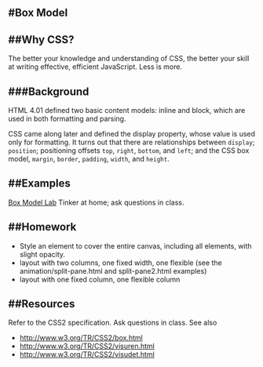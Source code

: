 #Box Model
------------------------

##Why CSS?
------------------------
The better your knowledge and understanding of CSS, the better your skill at writing effective, efficient JavaScript. Less is more.

###Background
------------------------

HTML 4.01 defined two basic content models: inline and block, which are used in both formatting and parsing.

CSS came along later and defined the display property, whose value is used only for formatting. It turns out that there are relationships between `display`; `position`; positioning offsets `top`, `right`, `bottom`, and `left`; and the CSS box model, `margin`, `border`, `padding`, `width`, and `height`.


##Examples
-------------------------
[Box Model Lab](http://garretts.github.io/jsclass/boxmodel/index.html) Tinker at home; ask questions in class.


##Homework
-------------------------
* Style an element to cover the entire canvas, including all elements, with slight opacity.
* layout with two columns, one fixed width, one flexible (see the animation/split-pane.html and split-pane2.html examples)
* layout with one fixed column, one flexible column

##Resources
-------------------------
Refer to the CSS2 specification. Ask questions in class. See also 

   * http://www.w3.org/TR/CSS2/box.html 
   * http://www.w3.org/TR/CSS2/visuren.html
   * http://www.w3.org/TR/CSS2/visudet.html
   
  